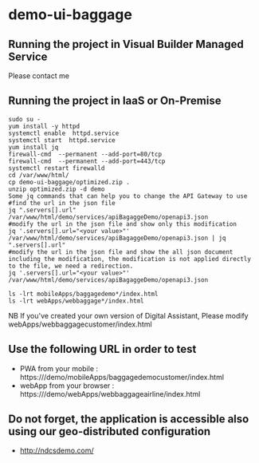 # demo-ui-baggage

## Running the project in Visual Builder Managed Service

Please contact me

## Running the project in IaaS or On-Premise

````
sudo su -
yum install -y httpd
systemctl enable  httpd.service
systemctl start  httpd.service
yum install jq 
firewall-cmd  --permanent --add-port=80/tcp 
firewall-cmd  --permanent --add-port=443/tcp 
systemctl restart firewalld
cd /var/www/html/
cp demo-ui-baggage/optimized.zip .
unzip optimized.zip -d demo
Some jq commands that can help you to change the API Gateway to use
#find the url in the json file
jq ".servers[].url" /var/www/html/demo/services/apiBagaggeDemo/openapi3.json
#modify the url in the json file and show only this modification
jq '.servers[].url="<your value>"' /var/www/html/demo/services/apiBagaggeDemo/openapi3.json | jq ".servers[].url"
#modify the url in the json file and show the all json document including the modification, the modification is not applied directly to the file, we need a redirection.
jq '.servers[].url="<your value>"' /var/www/html/demo/services/apiBagaggeDemo/openapi3.json 
````

```
ls -lrt mobileApps/baggagedemo*/index.html
ls -lrt webApps/webbaggage*/index.html
```
NB If you've created your own version of Digital Assistant, Please modify webApps/webbaggagecustomer/index.html

## Use the following URL in order to test
- PWA from your mobile : https://<yourwebserver>/demo/mobileApps/baggagedemocustomer/index.html
- webApp from your browser : https://<yourwebserver>/demo/webApps/webbaggageairline/index.html
  
## Do not forget, the application is accessible also using our geo-distributed configuration

- http://ndcsdemo.com/ 

